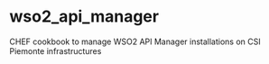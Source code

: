 wso2_api_manager
================

CHEF cookbook to manage WSO2 API Manager installations on CSI Piemonte infrastructures
